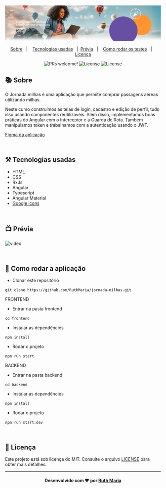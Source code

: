 <img src="./frontend/src/assets/imagens/banner-homepage.png" alt="PRs welcome!" /><br>

<p align="center">
  <a href="#about">Sobre</a>&nbsp;&nbsp;&nbsp;|&nbsp;&nbsp;&nbsp;  
  <a href="#technologies">Tecnologias usadas</a>&nbsp;&nbsp;&nbsp;|&nbsp;
  <a href="#preview">Prévia</a>&nbsp;&nbsp;&nbsp;|&nbsp;&nbsp;&nbsp;
  <a href="#rodar">Como rodar os testes</a>&nbsp;&nbsp;&nbsp;|&nbsp;&nbsp;&nbsp;
  <a href="#license">Licença</a>
</p>

<p align="center">
  <img src="https://img.shields.io/static/v1?label=PRs&message=welcome&color=04d361&labelColor=000000" alt="PRs welcome!" />

  <img alt="License" src="https://img.shields.io/badge/Made%20by-Ruth%20Maria-%2304D361">

  <img alt="License" src="https://img.shields.io/static/v1?label=license&message=MIT&color=04d361&labelColor=000000">
</p>

<a id="about"></a>

## :books: Sobre

O Jornada milhas é uma aplicação que permite comprar passagens aéreas utilizando milhas.

Neste curso construímos as telas de login, cadastro e edição de perfil, tudo isso usando componentes reutilizáveis. Além disso, implementamos boas práticas do Angular com o Interceptor e a Guarda de Rota. Também manipulamos token e trabalhamos com a autenticação usando o JWT.

[Figma da aplicação](https://www.figma.com/design/SI696t31Q9zlsXKttCoqKP/Angular%3A-Componentiza%C3%A7%C3%A3o-e-Design-com-Angular-Material-%7C-Jornada-Milhas?node-id=0-1&t=GqXifEzZXjxSSVUY-0)

<a id="technologies"></a><br>

## ⚒️ Tecnologias usadas

- HTML
- CSS
- RxJs
- Angular
- Typescript
- Angular Material
- [Google icons](https://fonts.google.com/icons?hl=pt-br)

<a id="preview"></a><br>

## :tv: Prévia

![video](./frontend/src/assets/videos/video.gif)

<a id="rodar"></a><br>

## 🚀 Como rodar a aplicação

- Clonar este repositório

```
git clone https://github.com/RuthMaria/jornada-milhas.git
```

FRONTEND

- Entrar na pasta frontend

```
cd frontend
```

- Instalar as dependêncies

```
npm install
```

- Rodar o projeto

```
npm run start
```

BACKEND

- Entrar na pasta backend

```
cd backend
```

- Instalar as dependêncies

```
npm install
```

- Rodar o projeto

```
npm run start:dev
```

<a id="license"></a><br>

## :memo: Licença

Este projeto está sob licença do MIT. Consulte o arquivo [LICENSE](LICENSE.md) para obter mais detalhes.

---

<h4 align="center">
    Desenvolvido com ❤️ por <a href="https://www.linkedin.com/in/ruth-maria-9b256071/" target="_blank">Ruth Maria</a>
</h4>
